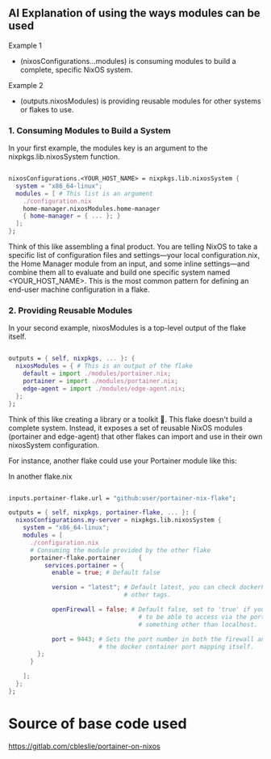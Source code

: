 

## AI Explanation of using the ways modules can be used

Example 1 

- (nixosConfigurations...modules) is consuming modules to build a complete, specific NixOS system.

Example 2 

- (outputs.nixosModules) is providing reusable modules for other systems or flakes to use.

### 1. Consuming Modules to Build a System
In your first example, the modules key is an argument to the nixpkgs.lib.nixosSystem function.

```Nix

nixosConfigurations.<YOUR_HOST_NAME> = nixpkgs.lib.nixosSystem {
  system = "x86_64-linux";
  modules = [ # This list is an argument
    ./configuration.nix
    home-manager.nixosModules.home-manager
    { home-manager = { ... }; }
  ];
};

```

Think of this like assembling a final product. You are telling NixOS to take a specific list of configuration files and settings—your local configuration.nix, the Home Manager module from an input, and some inline settings—and combine them all to evaluate and build one specific system named <YOUR_HOST_NAME>. This is the most common pattern for defining an end-user machine configuration in a flake.

### 2. Providing Reusable Modules
In your second example, nixosModules is a top-level output of the flake itself.

```nix

outputs = { self, nixpkgs, ... }: {
  nixosModules = { # This is an output of the flake
    default = import ./modules/portainer.nix;
    portainer = import ./modules/portainer.nix;
    edge-agent = import ./modules/edge-agent.nix;
  };
};
```

Think of this like creating a library or a toolkit 🧰. This flake doesn't build a complete system. Instead, it exposes a set of reusable NixOS modules (portainer and edge-agent) that other flakes can import and use in their own nixosSystem configuration.

For instance, another flake could use your Portainer module like this:

In another flake.nix
```nix

inputs.portainer-flake.url = "github:user/portainer-nix-flake";

outputs = { self, nixpkgs, portainer-flake, ... }: {
  nixosConfigurations.my-server = nixpkgs.lib.nixosSystem {
    system = "x86_64-linux";
    modules = [
      ./configuration.nix
      # Consuming the module provided by the other flake
      portainer-flake.portainer     {
          services.portainer = {
            enable = true; # Default false

            version = "latest"; # Default latest, you can check dockerhub for
                                # other tags.

            openFirewall = false; # Default false, set to 'true' if you want
                                    # to be able to access via the port on
                                    # something other than localhost. 

            port = 9443; # Sets the port number in both the firewall and
                         # the docker container port mapping itself.
        };
      }

    ];
  };
};

```


# Source of base code used

https://gitlab.com/cbleslie/portainer-on-nixos
